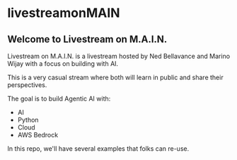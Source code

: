 # livestreamonMAIN

## Welcome to Livestream on M.A.I.N.

Livestream on M.A.I.N. is a livestream hosted by Ned Bellavance and Marino Wijay with a focus on building with AI. 

This is a very casual stream where both will learn in public and share their perspectives.

The goal is to build Agentic AI with:
- AI
- Python
- Cloud
- AWS Bedrock

In this repo, we'll have several examples that folks can re-use.
